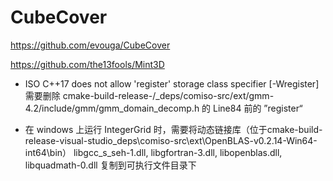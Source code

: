 # CubeCover

https://github.com/evouga/CubeCover

https://github.com/the13fools/Mint3D

- ISO C++17 does not allow 'register' storage class specifier [-Wregister]
    需要删除 cmake-build-release-/_deps/comiso-src/ext/gmm-4.2/include/gmm/gmm_domain_decomp.h 的 Line84 前的 ”register“

- 在 windows 上运行 IntegerGrid 时，需要将动态链接库（位于cmake-build-release-visual-studio\_deps\comiso-src\ext\OpenBLAS-v0.2.14-Win64-int64\bin） 
libgcc_s_seh-1.dll, libgfortran-3.dll, libopenblas.dll, libquadmath-0.dll 复制到可执行文件目录下